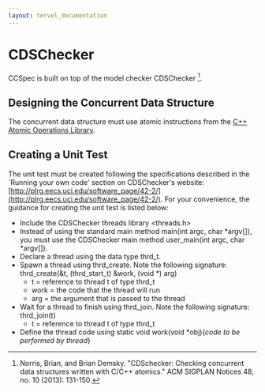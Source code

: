 ```yaml
---
layout: tervel_documentation
---
```


# CDSChecker

CCSpec is built on top of the model checker CDSChecker [^0]. 

[^0]: Norris, Brian, and Brian Demsky. "CDSchecker: Checking concurrent data structures written with C/C++ atomics." ACM SIGPLAN Notices 48, no. 10 (2013): 131-150.

## Designing the Concurrent Data Structure
The concurrent data structure must use atomic instructions from the [C++ Atomic Operations Library](http://en.cppreference.com/w/cpp/atomic).  

## Creating a Unit Test

The unit test must be created following the specifications described in the `Running your own code' section on CDSChecker's website: 
[http://plrg.eecs.uci.edu/software_page/42-2/](http://plrg.eecs.uci.edu/software_page/42-2/). For your convenience, the guidance for creating the unit test is listed below:

*	Include the CDSChecker threads library <threads.h>
*	Instead of using the standard main method main(int argc, char *argv[]), you must use the CDSChecker main method user_main(int argc, char *argv[]).
*	Declare a thread using the data type thrd_t.
*	Spawn a thread using thrd_create. Note the following signature: thrd_create(&t, (thrd_start_t) &work, (void *) arg)
	*	t = reference to thread t of type thrd_t
    *	work = the code that the thread will run
    *	arg = the argument that is passed to the thread
*	Wait for a thread to finish using thrd_join. Note the following signature: thrd_join(t)
    *	t = reference to thread t of type thrd_t
*	Define the thread code using static void work(void *obj){*code to be performed by thread*}
 

